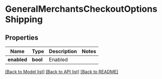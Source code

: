 # GeneralMerchantsCheckoutOptionsShipping

## Properties
Name | Type | Description | Notes
------------ | ------------- | ------------- | -------------
**enabled** | **bool** | Enabled | 

[[Back to Model list]](../README.md#documentation-for-models) [[Back to API list]](../README.md#documentation-for-api-endpoints) [[Back to README]](../README.md)


